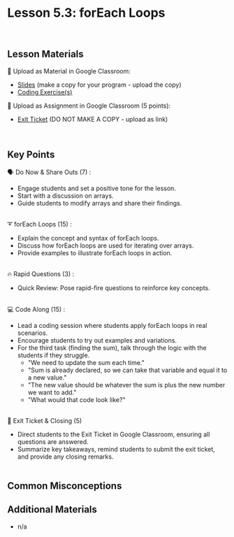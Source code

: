 # Lesson 5.3: forEach Loops

<br>

## Lesson Materials

📖 Upload as Material in Google Classroom:
- [Slides](https://docs.google.com/presentation/d/1mnwF2jwsmGLIkf8Ce9BLFXyWjm93oBfUwhBS0GxzD-M/edit?usp=sharing) (make a copy for your program - upload the copy)
- [Coding Exercise(s)](https://github.com/JillVanO/int-u5l3-23-24-student-exercises)

📝 Upload as Assignment in Google Classroom (5 points):
- [Exit Ticket](https://forms.gle/LdsXhQFGvji2qjVk8) (DO NOT MAKE A COPY - upload as link)

<br>


## Key Points

🗣️ Do Now & Share Outs (7) :
- Engage students and set a positive tone for the lesson.
- Start with a discussion on arrays.
- Guide students to modify arrays and share their findings.<br><br>

➰ forEach Loops (15) :
- Explain the concept and syntax of forEach loops.
- Discuss how forEach loops are used for iterating over arrays.
- Provide examples to illustrate forEach loops in action.<br><br>

🔥 Rapid Questions (3) : 
- Quick Review: Pose rapid-fire questions to reinforce key concepts.<br><br>

💻 Code Along (15) : 
- Lead a coding session where students apply forEach loops in real scenarios.
- Encourage students to try out examples and variations.
- For the third task (finding the sum), talk through the logic with the students if they struggle.
  - "We need to update the sum each time."
  - "Sum is already declared, so we can take that variable and equal it to a new value."
  - "The new value should be whatever the sum is plus the new number we want to add."
  - "What would that code look like?"<br><br>

👋 Exit Ticket & Closing (5)
- Direct students to the Exit Ticket in Google Classroom, ensuring all questions are answered.
- Summarize key takeaways, remind students to submit the exit ticket, and provide any closing remarks.<br><br>


## Common Misconceptions



## Additional Materials
- n/a
